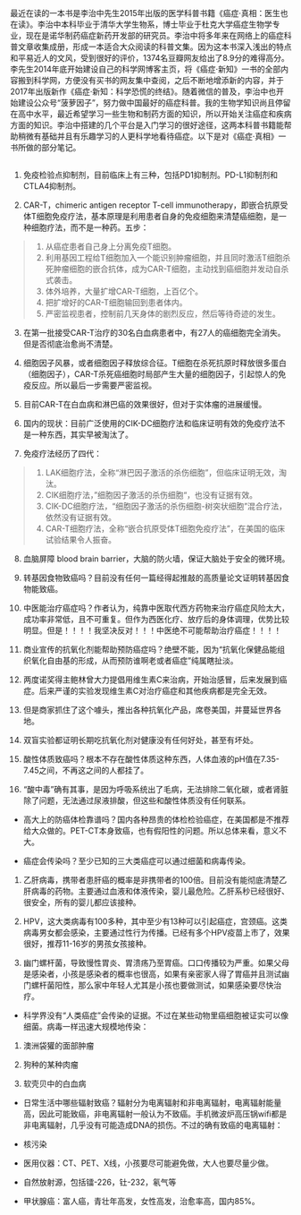 最近在读的一本书是李治中先生2015年出版的医学科普书籍《癌症·真相：医生也在读》。李治中本科毕业于清华大学生物系，博士毕业于杜克大学癌症生物学专业，现在是诺华制药癌症新药开发部的研究员。李治中将多年来在网络上的癌症科普文章收集成册，形成一本适合大众阅读的科普文集。因为这本书深入浅出的特点和平易近人的文风，受到很好的评价，1374名豆瓣网友给出了8.9分的难得高分。李先生2014年底开始建设自己的科学网博客主页，将《癌症·新知》一书的全部内容搬到科学网，方便没有买书的网友集中查阅，之后不断地增添新的内容，并于2017年出版新作《癌症·新知：科学恐慌的终结》。随着微信的普及，李治中也开始建设公众号“菠萝因子”，努力做中国最好的癌症科普。我的生物学知识尚且停留在高中水平，最近希望学习一些生物和制药方面的知识，所以开始关注癌症和疾病方面的知识。李治中搭建的几个平台是入门学习的很好途径，这两本科普书籍能帮助稍微有基础并且有乐趣学习的人更科学地看待癌症。以下是对《癌症·真相》一书所做的部分笔记。  
##
  

1.   免疫检验点抑制剂，目前临床上有三种，包括PD1抑制剂。PD-L1抑制剂和CTLA4抑制剂。
    
2.   CAR-T，chimeric antigen receptor T-cell immunotherapy，即嵌合抗原受体T细胞免疫疗法，基本原理是利用患者自身的免疫细胞来清楚癌细胞，是一种细胞疗法，而不是一种药。五步：
>    1.  从癌症患者自己身上分离免疫T细胞。
>    2.  利用基因工程给T细胞加入一个能识别肿瘤细胞，并且同时激活T细胞杀死肿瘤细胞的嵌合抗体，成为CAR-T细胞，主动找到癌细胞并发动自杀式袭击。
>    3.  体外培养，大量扩增CAR-T细胞，上百亿个。
>    4.  把扩增好的CAR-T细胞输回到患者体内。
>    5.  严密监视患者，控制前几天身体的剧烈反应，然后等待奇迹的发生。
    

3.   在第一批接受CAR-T治疗的30名白血病患者中，有27人的癌细胞完全消失。但是否彻底治愈尚不清楚。
    
4.   细胞因子风暴，或者细胞因子释放综合征。T细胞在杀死抗原时释放很多蛋白（细胞因子），CAR-T杀死癌细胞时局部产生大量的细胞因子，引起惊人的免疫反应。所以最后一步需要严密监视。
    
5.   目前CAR-T在白血病和淋巴癌的效果很好，但对于实体瘤的进展缓慢。
    
6.  国内的现状：目前广泛使用的CIK-DC细胞疗法和临床证明有效的免疫疗法不是一种东西，其实早被淘汰了。
    
7.  免疫疗法经历了四代：
    

> 1.  LAK细胞疗法，全称“淋巴因子激活的杀伤细胞”，但临床证明无效，淘汰。  
> 2.  CIK细胞疗法，”细胞因子激活的杀伤细胞“，也没有证据有效。
> 3.  CIK-DC细胞疗法，“细胞因子激活的杀伤细胞-树突状细胞”混合疗法，依然没有证据有效。
> 4.  CAR-T细胞疗法，全称“嵌合抗原受体T细胞免疫疗法”，在美国的临床试验结果令人振奋。
    

8.   血脑屏障 blood brain barrier，大脑的防火墙，保证大脑处于安全的微环境。
    
9.   转基因食物致癌吗？目前没有任何一篇经得起推敲的高质量论文证明转基因食物能致癌。
    
10.   中医能治疗癌症吗？作者认为，纯靠中医取代西方药物来治疗癌症风险太大，成功率非常低，且不可重复。但作为西医化疗、放疗后的身体调理，优势比较明显。但是！！！！我坚决反对！！！中医绝不可能帮助治疗癌症！！！！
    
11.   商业宣传的抗氧化剂能帮助预防癌症吗？绝壁不能，因为“抗氧化保健品能组织氧化自由基的形成，从而预防谁啊老或者癌症”纯属瞎扯淡。
    

12.  两度诺奖得主鲍林曾大力提倡用维生素C来治病，开始治感冒，后来发展到癌症。后来严谨的实验发现维生素C对治疗癌症和其他疾病都是完全无效。
    
13.   但是商家抓住了这个噱头，推出各种抗氧化产品，席卷美国，并蔓延世界各地。
    
14. 双盲实验都证明长期吃抗氧化剂对健康没有任何好处，甚至有坏处。
    

15.   酸性体质致癌吗？根本不存在酸性体质这种东西，人体血液的pH值在7.35-7.45之间，不再这之间的人都挂了。
    

16.   “酸中毒”确有其事，是因为呼吸系统出了毛病，无法排除二氧化碳，或者肾脏除了问题，无法通过尿液排酸，但这些和酸性体质没有任何联系。
    

-   高大上的防癌体检靠谱吗？国内各种昂贵的体检检验癌症，在美国都是不推荐给大众做的。PET-CT本身致癌，也有假阳性的问题。所以总体来看，意义不大。
    
-   癌症会传染吗？至少已知的三大类癌症可以通过细菌和病毒传染。
    

1.  乙肝病毒，携带者患肝癌的概率是非携带者的100倍。目前没有能彻底清楚乙肝病毒的药物。主要通过血液和体液传染，婴儿最危险。乙肝系秒已经很好、很安全，所有的婴儿都应该接种。
    
2.  HPV，这大类病毒有100多种，其中至少有13种可以引起癌症，宫颈癌。这类病毒男女都会感染，主要通过性行为传播。已经有多个HPV疫苗上市了，效果很好，推荐11-16岁的男孩女孩接种。
    
3.  幽门螺杆菌，导致慢性胃炎、胃溃疡乃至胃癌。口口传播较为严重。如果父母是感染者，小孩是感染者的概率也很高，如果有亲密家人得了胃癌并且测试幽门螺杆菌阳性，那么家中年轻人尤其是小孩也要做测试，如果感染要尽快治疗。
    

-   科学界没有“人类癌症”会传染的证据。不过在某些动物里癌细胞被证实可以像细菌。病毒一样迅速大规模地传染：
    

1.  澳洲袋獾的面部肿瘤
    
2.  狗种的某种肉瘤
    
3.  软壳贝中的白血病
    

-   日常生活中哪些辐射致癌？辐射分为电离辐射和非电离辐射，电离辐射能量高，因此可能致癌，非电离辐射一般认为不致癌。手机微波炉高压锅wifi都是非电离辐射，几乎没有可能造成DNA的损伤。不过的确有致癌的电离辐射：
    

-   核污染
    
-   医用仪器：CT、PET、X线，小孩要尽可能避免做，大人也要尽量少做。
    
-   自然放射源，包括镭-226，钍-232，氡气等
    

-   甲状腺癌：富人癌，青壮年高发，女性高发，治愈率高，国内85%。
<!--stackedit_data:
eyJoaXN0b3J5IjpbMTIyMzkyMDU1M119
-->